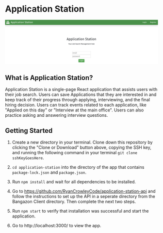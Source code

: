 # Application Station

![ Login ](./src/images/LoginScreen.png)

## What is Application Station?

Application Station is a single-page React application that assists users with their job search. Users can save Applications that they are interested in and keep track of their progress through applying, interviewing, and the final hiring decision. Users can track events related to each application, like "Applied on this day" or "Interview at the main office". Users can also practice asking and answering interview questions.

## Getting Started

1. Create a new directory in your terminal. Clone down this repository by clicking the "Clone or Download" button above, copying the SSH key, and running the following command in your terminal `git clone sshKeyGoesHere`.

1. `cd application-station` into the directory of the app that contains `package-lock.json` and `package.json`.

1. Run `npm install` and wait for all dependencies to be installed.

1. Go to https://github.com/RyanCrowleyCode/application-station-api and follow the instructions to set up the API in a seperate directory from the Bangazon Client directory. Then complete the next two steps.

1. Run `npm start` to verify that installation was successful and start the application.

1. Go to http://localhost:3000/ to view the app. 


